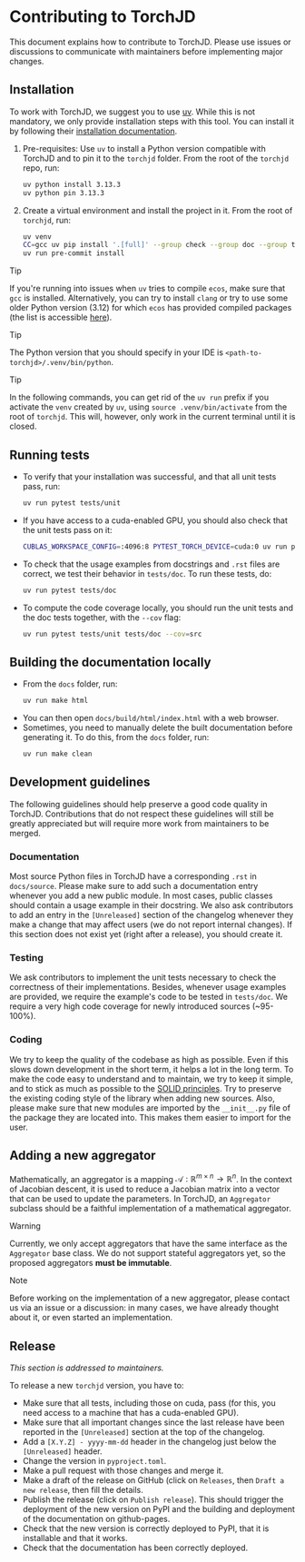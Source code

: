 # Contributing to TorchJD

This document explains how to contribute to TorchJD. Please use issues or discussions to communicate
with maintainers before implementing major changes.

## Installation

To work with TorchJD, we suggest you to use [uv](https://docs.astral.sh/uv/). While this is not
mandatory, we only provide installation steps with this tool. You can install it by following their
[installation documentation](https://docs.astral.sh/uv/getting-started/installation/).

1) Pre-requisites: Use `uv` to install a Python version compatible with TorchJD and to pin it to the
  `torchjd` folder. From the root of the `torchjd` repo, run:
   ```bash
   uv python install 3.13.3
   uv python pin 3.13.3
   ```

2) Create a virtual environment and install the project in it. From the root of `torchjd`, run:
   ```bash
   uv venv
   CC=gcc uv pip install '.[full]' --group check --group doc --group test --group plot
   uv run pre-commit install
   ```

> [!TIP]
> If you're running into issues when `uv` tries to compile `ecos`, make sure that `gcc` is
> installed. Alternatively, you can try to install `clang` or try to use some older Python version
> (3.12) for which `ecos` has provided compiled packages (the list is accessible
> [here](https://pypi.org/project/ecos/#files)).

> [!TIP]
> The Python version that you should specify in your IDE is `<path-to-torchjd>/.venv/bin/python`.

> [!TIP]
> In the following commands, you can get rid of the `uv run` prefix if you activate the `venv`
> created by `uv`, using `source .venv/bin/activate` from the root of `torchjd`. This will, however,
> only work in the current terminal until it is closed.

## Running tests
   - To verify that your installation was successful, and that all unit tests pass, run:
     ```bash
     uv run pytest tests/unit
     ```

   - If you have access to a cuda-enabled GPU, you should also check that the unit tests pass on it:
     ```bash
     CUBLAS_WORKSPACE_CONFIG=:4096:8 PYTEST_TORCH_DEVICE=cuda:0 uv run pytest tests/unit
     ```

   - To check that the usage examples from docstrings and `.rst` files are correct, we test their
   behavior in `tests/doc`. To run these tests, do:
     ```bash
     uv run pytest tests/doc
     ```

  - To compute the code coverage locally, you should run the unit tests and the doc tests together,
  with the `--cov` flag:
    ```bash
    uv run pytest tests/unit tests/doc --cov=src
    ```

## Building the documentation locally
   - From the `docs` folder, run:
     ```bash
     uv run make html
     ```
   - You can then open `docs/build/html/index.html` with a web browser.
   - Sometimes, you need to manually delete the built documentation before generating it. To do
   this, from the `docs` folder, run:
     ```bash
     uv run make clean
     ```

## Development guidelines

The following guidelines should help preserve a good code quality in TorchJD. Contributions that do
not respect these guidelines will still be greatly appreciated but will require more work from
maintainers to be merged.

### Documentation

Most source Python files in TorchJD have a corresponding `.rst` in `docs/source`. Please make sure
to add such a documentation entry whenever you add a new public module. In most cases, public
classes should contain a usage example in their docstring. We also ask contributors to add an entry
in the `[Unreleased]` section of the changelog whenever they make a change that may affect users (we
do not report internal changes). If this section does not exist yet (right after a release), you
should create it.

### Testing

We ask contributors to implement the unit tests necessary to check the correctness of their
implementations. Besides, whenever usage examples are provided, we require the example's code to be
tested in `tests/doc`. We require a very high code coverage for newly introduced sources (~95-100%).

### Coding

We try to keep the quality of the codebase as high as possible. Even if this slows down development
in the short term, it helps a lot in the long term. To make the code easy to understand and to
maintain, we try to keep it simple, and to stick as much as possible to the
[SOLID principles](https://en.wikipedia.org/wiki/SOLID). Try to preserve the existing coding style
of the library when adding new sources. Also, please make sure that new modules are imported by the
`__init__.py` file of the package they are located into. This makes them easier to import for the
user.

## Adding a new aggregator

Mathematically, an aggregator is a mapping $\mathcal A: \mathbb R^{m \times n} \to \mathbb R^n$. In
the context of Jacobian descent, it is used to reduce a Jacobian matrix into a vector that can be
used to update the parameters. In TorchJD, an `Aggregator` subclass should be a faithful
implementation of a mathematical aggregator.

> [!WARNING]
> Currently, we only accept aggregators that have the same interface as the `Aggregator` base class.
> We do not support stateful aggregators yet, so the proposed aggregators **must be immutable**.

> [!NOTE]
> Before working on the implementation of a new aggregator, please contact us via an issue or a
> discussion: in many cases, we have already thought about it, or even started an implementation.

## Release

*This section is addressed to maintainers.*

To release a new `torchjd` version, you have to:
- Make sure that all tests, including those on cuda, pass (for this, you need access to a machine
  that has a cuda-enabled GPU).
- Make sure that all important changes since the last release have been reported in the
  `[Unreleased]`
  section at the top of the changelog.
- Add a `[X.Y.Z] - yyyy-mm-dd` header in the changelog just below the `[Unreleased]` header.
- Change the version in `pyproject.toml`.
- Make a pull request with those changes and merge it.
- Make a draft of the release on GitHub (click on `Releases`, then `Draft a new release`, then fill
  the details.
- Publish the release (click on  `Publish release`). This should trigger the deployment of the new
  version on PyPI and the building and deployment of the documentation on github-pages.
- Check that the new version is correctly deployed to PyPI, that it is installable and that it
  works.
- Check that the documentation has been correctly deployed.
